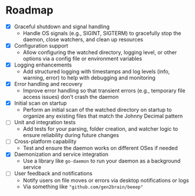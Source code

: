 # Roadmap

- [x] Graceful shutdown and signal handling
  - Handle OS signals (e.g., SIGINT, SIGTERM) to gracefully stop the daemon, close watchers, and clean up resources
- [x] Configuration support
  - Allow configuring the watched directory, logging level, or other options via a config file or environment variables
- [x] Logging enhancements
  - Add structured logging with timestamps and log levels (info, warning, error) to help with debugging and monitoring
- [x] Error handling and recovery
  - Improve error handling so that transient errors (e.g., temporary file access issues) don’t crash the daemon
- [x] Initial scan on startup
  - Perform an initial scan of the watched directory on startup to organize any existing files that match the Johnny Decimal pattern
- [ ] Unit and integration tests
  - Add tests for your parsing, folder creation, and watcher logic to ensure reliability during future changes
- [ ] Cross-platform capability
  - Test and ensure the daemon works on different OSes if needed
- [x] Daemonization and service integration
  - Use a library like `go-daemon` to run your daemon as a background service
- [ ] User feedback and notifications
  - Notify users on file moves or errors via desktop notifications or logs
  - Via something like `"github.com/gen2brain/beeep"`
